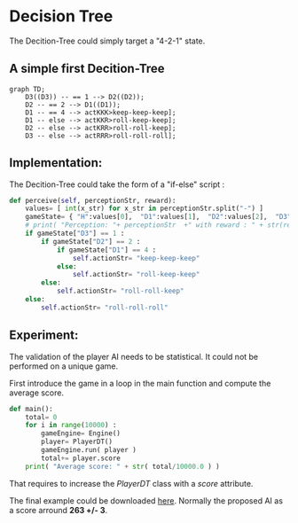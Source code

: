 # Decision Tree

The Decition-Tree could simply target a "4-2-1" state.

## A simple first Decition-Tree

```mermaid
graph TD;
    D3((D3)) -- == 1 --> D2((D2));
    D2 -- == 2 --> D1((D1));
    D1 -- == 4 --> actKKK>keep-keep-keep];
    D1 -- else --> actKKR>roll-keep-keep];
    D2 -- else --> actKRR>roll-roll-keep];
    D3 -- else --> actRRR>roll-roll-roll];
```

## Implementation:

The Decition-Tree could take the form of a "if-else" script :

```python
def perceive(self, perceptionStr, reward):
    values= [ int(x_str) for x_str in perceptionStr.split("-") ]
    gameState= { "H":values[0],  "D1":values[1],  "D2":values[2],  "D3":values[3] }
    # print( "Perception: "+ perceptionStr  +" with reward : " + str(reward) )
    if gameState["D3"] == 1 :
        if gameState["D2"] == 2 :
            if gameState["D1"] == 4 :
                self.actionStr= "keep-keep-keep"
            else: 
                self.actionStr= "roll-keep-keep"
        else: 
            self.actionStr= "roll-roll-keep"
    else: 
        self.actionStr= "roll-roll-roll"
```

## Experiment:


The validation of the player AI needs to be statistical. It could not be performed on a unique game.

First introduce the game in a loop in the main function and compute the average score.

```python
def main():
    total= 0
    for i in range(10000) :
        gameEngine= Engine()
        player= PlayerDT()
        gameEngine.run( player )
        total+= player.score
    print( "Average score: " + str( total/10000.0 ) )
```

That requires to increase the *PlayerDT* class with a *score* attribute.

The final example could be downloaded [here](https://raw.githubusercontent.com/ceri-num/module-DUU/master/codes/player421DT.py). Normally the proposed AI as a score arround **263 +/- 3**.
